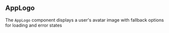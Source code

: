 ## AppLogo

The `AppLogo` component displays a user's avatar image with fallback options for loading and error states
